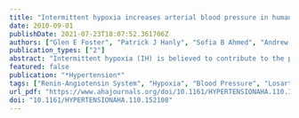 ```yaml
---
title: "Intermittent hypoxia increases arterial blood pressure in humans through a Renin-Angiotensin system-dependent mechanism."
date: 2010-09-01
publishDate: 2021-07-23T18:07:52.361706Z
authors: ["Glen E Foster", "Patrick J Hanly", "Sofia B Ahmed", "Andrew E Beaudin", "Vincent Pialoux", "Marc J Poulin"]
publication_types: ["2"]
abstract: "Intermittent hypoxia (IH) is believed to contribute to the pathogenesis of hypertension in obstructive sleep apnea through mechanisms that include activation of the renin-angiotensin system. The objective of this study was to assess the role of the type I angiotensin II receptor in mediating an increase in arterial pressure associated with a single 6-hour IH exposure. Using a double-blind, placebo-controlled, randomized, crossover study design, we exposed 9 healthy male subjects to sham IH, IH with placebo medication, and IH with the type I angiotensin II receptor antagonist losartan. We measured blood pressure, cerebral blood flow, and ventilation at baseline and after exposure to 6 hours of IH. An acute isocapnic hypoxia experimental protocol was conducted immediately before and after exposure to IH. IH with placebo increased resting mean arterial pressure by 7.9+/-1.6 mm Hg, but mean arterial pressure did not increase with sham IH (1.9+/-1.5 mm Hg) or with losartan IH (-0.2+/-2.4 mm Hg; Ptextless0.05). Exposure to IH prevented the diurnal decrease in the cerebral blood flow response to hypoxia, independently of the renin-angiotensin system. Finally, in contrast to other models of IH, the acute hypoxic ventilatory response did not change throughout the protocol. IH increases arterial blood pressure through activation of the type I angiotensin II receptor, without a demonstrable impact on the cerebrovascular or ventilatory response to acute hypoxia."
featured: false
publication: "*Hypertension*"
tags: ["Renin-Angiotensin System", "Hypoxia", "Blood Pressure", "Losartan", "Humans", "Adult", "Male", "Cerebrovascular Circulation", "Analysis of Variance", "Cross-Over Studies", "Angiotensin II Type 1 Receptor Blockers", "Double-Blind Method", "Receptor", "Angiotensin", "Type 1"]
url_pdf: "https://www.ahajournals.org/doi/10.1161/HYPERTENSIONAHA.110.152108"
doi: "10.1161/HYPERTENSIONAHA.110.152108"
---
```


